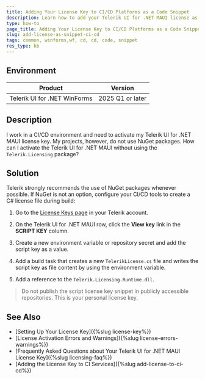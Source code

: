 ```yaml
---
title: Adding Your License Key to CI/CD Platforms as a Code Snippet
description: Learn how to add your Telerik UI for .NET MAUI license as a code snippet in CI/CD environments.
type: how-to
page_title: Adding Your License Key to CI/CD Platforms as a Code Snippet
slug: add-license-as-snippet-ci-cd
tags: common, winforms,wf, cd, cd, code, snippet
res_type: kb
---
```


## Environment

| Product | Version
| ---- | ---- |
| Telerik UI for .NET WinForms | 2025 Q1 or later |

## Description

I work in a CI/CD environment and need to activate my Telerik UI for .NET MAUI license key. My projects, however, do not use NuGet packages. How can I activate the Telerik UI for .NET MAUI without using the `Telerik.Licensing` package?

## Solution

Telerik strongly recommends the use of NuGet packages whenever possible. If NuGet is not an option, configure your CI/CD tools to create a C# license file during build:

1. Go to the [License Keys page](https://www.telerik.com/account/your-licenses/license-keys/new) in your Telerik account.

1. On the Telerik UI for .NET MAUI row, click the **View key** link in the **SCRIPT KEY** column.

1. Create a new environment variable or repository secret and add the script key as a value.

1. Add a build task that creates a new `TelerikLicense.cs` file and writes the script key as file content by using the environment variable.

1. Add a reference to the `Telerik.Licensing.Runtime.dll`.

>Do not publish the script license key snippet in publicly accessible repositories. This is your personal license key.
## See Also

* [Setting Up Your License Key]({%slug license-key%})
* [License Activation Errors and Warnings]({%slug license-errors-warnings%})
* [Frequently Asked Questions about Your Telerik UI for .NET MAUI License Key]({%slug licensing-faq%})
* [Adding the License Key to CI Services]({%slug add-license-to-ci-cd%})